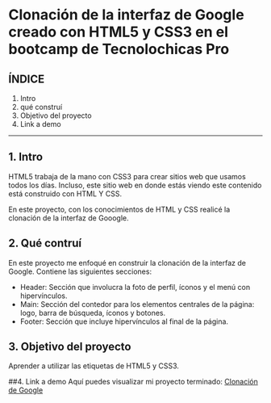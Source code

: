 # Clonación de la interfaz de Google creado con HTML5 y CSS3 en el bootcamp de Tecnolochicas Pro


## ÍNDICE 

1. Intro
2. qué construí
3. Objetivo del proyecto
4. Link a demo 

****

## 1. Intro
HTML5 trabaja de la mano con CSS3 para crear sitios web que usamos todos los días. Incluso, este sitio web en donde estás viendo este contenido está construido con HTML Y CSS. 

En este proyecto, con los conocimientos de HTML y CSS realicé la clonación de la interfaz de Gooogle.

## 2. Qué contruí
En este proyecto me enfoqué en construir la clonación de la interfaz de 
Google.
Contiene las siguientes secciones:

* Header: Sección que involucra la foto de perfil, íconos y el menú con hipervínculos.
* Main: Sección del contedor para los elementos centrales de la página: logo, barra de búsqueda, íconos y botones.
* Footer: Sección que incluye hipervínculos al final de la página.

## 3. Objetivo del proyecto
Aprender a utilizar las etiquetas de HTML5 y CSS3.

##4. Link a demo
Aquí puedes visualizar mi proyecto terminado: [Clonación de Google](#)



